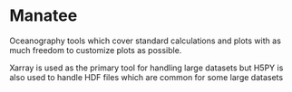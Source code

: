 # Manatee
Oceanography tools which cover standard calculations and plots with 
as much freedom to customize plots as possible. 

Xarray is used as the primary tool for handling large datasets but H5PY is also 
used to handle HDF files which are common for some large datasets


